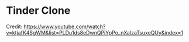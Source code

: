 # Tinder Clone 

Credit: https://www.youtube.com/watch?v=ktjafK4SgWM&list=PLDu1ds8eDwnQPiYpPo_nXaIzaTsuxeQUy&index=1
